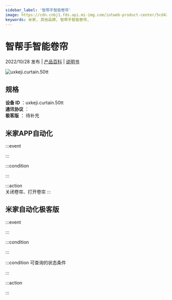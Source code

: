 ```yaml
---
sidebar_label: '智帮手智能卷帘'
image: https://cdn.cnbj1.fds.api.mi-img.com/iotweb-product-center/5cd42f6566fe3bc26d6b8370909b99ed_1661915269334.png?GalaxyAccessKeyId=AKVGLQWBOVIRQ3XLEW&Expires=9223372036854775807&Signature=x04xhiIcdsin7CyTOy6/9+8Na6g=
keywords: 米家, 其他品牌, 智帮手智能卷帘, 
---
```

# 智帮手智能卷帘

2022/10/28 发布 | [产品百科](https://home.mi.com/webapp/content/baike/product/index.html?model=uxkeji.curtain.50tt/) | [说明书](https://home.mi.com/views/introduction.html?model=uxkeji.curtain.50tt&region=cn)

![uxkeji.curtain.50tt](https://cdn.cnbj1.fds.api.mi-img.com/iotweb-product-center/5cd42f6566fe3bc26d6b8370909b99ed_1661915269334.png?GalaxyAccessKeyId=AKVGLQWBOVIRQ3XLEW&Expires=9223372036854775807&Signature=x04xhiIcdsin7CyTOy6/9+8Na6g=)

## 规格  
> 
**设备 ID** ：uxkeji.curtain.50tt  
**通讯协议** ：  
**极客版**  ： 待补充 


## 米家APP自动化  

:::event  

:::

:::condition  

:::

:::action   
关闭卷帘、打开卷帘
:::

## 米家自动化极客版  

:::event  

:::

:::condition  

:::

:::condition 可查询的状态条件  

:::

:::action  

:::

        
